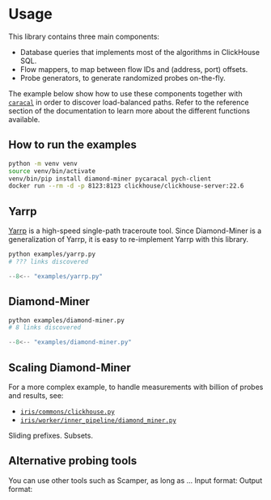 # Usage


This library contains three main components:

- Database queries that implements most of the algorithms in ClickHouse SQL.
- Flow mappers, to map between flow IDs and (address, port) offsets.
- Probe generators, to generate randomized probes on-the-fly.

The example below show how to use these components together with [`caracal`](https://github.com/dioptra-io/caracal)
in order to discover load-balanced paths.
Refer to the reference section of the documentation to learn more about the different functions available.

## How to run the examples

```bash
python -m venv venv
source venv/bin/activate
venv/bin/pip install diamond-miner pycaracal pych-client
docker run --rm -d -p 8123:8123 clickhouse/clickhouse-server:22.6
```

## Yarrp

[Yarrp](https://github.com/cmand/yarrp) is a high-speed single-path traceroute tool.
Since Diamond-Miner is a generalization of Yarrp, it is easy to re-implement Yarrp with this library.

```bash
python examples/yarrp.py
# ??? links discovered
```

```python title="examples/yarrp.py"
--8<-- "examples/yarrp.py"
```

## Diamond-Miner

```bash
python examples/diamond-miner.py
# 8 links discovered
```

```python title="examples/diamond-miner.py"
--8<-- "examples/diamond-miner.py"
```

## Scaling Diamond-Miner

For a more complex example, to handle measurements with billion of probes and results, see:

- [`iris/commons/clickhouse.py`](https://github.com/dioptra-io/iris/blob/main/iris/commons/clickhouse.py)
- [`iris/worker/inner_pipeline/diamond_miner.py`](https://github.com/dioptra-io/iris/blob/main/iris/worker/inner_pipeline/diamond_miner.py)

Sliding prefixes.
Subsets.

## Alternative probing tools

You can use other tools such as Scamper, as long as ...
Input format:
Output format:
